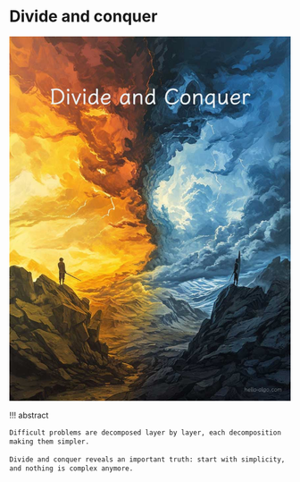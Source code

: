 # Divide and conquer

![Divide and Conquer](../assets/covers/chapter_divide_and_conquer.jpg)

!!! abstract

    Difficult problems are decomposed layer by layer, each decomposition making them simpler.

    Divide and conquer reveals an important truth: start with simplicity, and nothing is complex anymore.
